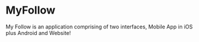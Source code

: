 # MyFollow
My Follow is an application comprising of two interfaces, Mobile App in iOS plus Android and Website!
